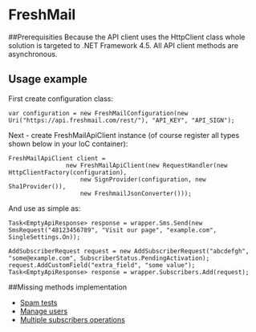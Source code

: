 # FreshMail
##Prerequisities
Because the API client uses the HttpClient class whole solution is targeted to .NET Framework 4.5.
All API client methods are asynchronous.

## Usage example

First create configuration class:

```
var configuration = new FreshMailConfiguration(new Uri("https://api.freshmail.com/rest/"), "API_KEY", "API_SIGN");
```

Next - create FreshMailApiClient instance (of course register all types shown below in your IoC container):

```
FreshMailApiClient client =
                new FreshMailApiClient(new RequestHandler(new HttpClientFactory(configuration),
                    new SignProvider(configuration, new Sha1Provider()),
                    new FreshmailJsonConverter()));
```

And use as simple as:

```
Task<EmptyApiResponse> response = wrapper.Sms.Send(new SmsRequest("48123456789", "Visit our page", "example.com", SingleSettings.On));

AddSubscriberRequest request = new AddSubscriberRequest("abcdefgh", "some@example.com", SubscriberStatus.PendingActivation);
request.AddCustomField("extra_field", "some value");
Task<EmptyApiResponse> response = wrapper.Subscribers.Add(request);
```

##Missing methods implementation
* [Spam tests](http://freshmail.pl/developer-api/spamtesty/)
* [Manage users](http://freshmail.pl/developer-api/tworzenie-kont/)
* [Multiple subscribers operations](http://freshmail.pl/developer-api/subskrybenci-zarzadzanie-wieloma-subskrybentami-w-pojedynczym-zadaniu/)